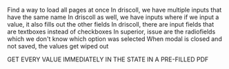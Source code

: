 Find a way to load all pages at once
In driscoll, we have multiple inputs that have the same name
In driscoll as well, we have inputs where if we input a value, it also fills out the other fields
In driscoll, there are input fields that are textboxes instead of checkboxes
In superior, issue are the radiofields which we don't know which option was selected
When modal is closed and not saved, the values get wiped out

GET EVERY VALUE IMMEDIATELY IN THE STATE IN A PRE-FILLED PDF